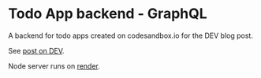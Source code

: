 # Todo App backend - GraphQL

A backend for todo apps created on codesandbox.io for the DEV blog post.

See [post on DEV](https://dev.to/petr7555/beginner-s-guide-to-react-state-49j8).

Node server runs on [render](https://todo-backend-graphql.onrender.com/).
